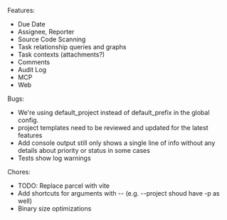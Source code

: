 Features:
- Due Date
- Assignee, Reporter
- Source Code Scanning
- Task relationship queries and graphs
- Task contexts (attachments?)
- Comments
- Audit Log
- MCP
- Web

Bugs:
- We're using default_project instead of default_prefix in the global config.
- project templates need to be reviewed and updated for the latest features
- Add console output still only shows a single line of info without any details about priority or status in some cases
- Tests show log warnings

Chores:
- TODO: Replace parcel with vite
- Add shortcuts for arguments with -- (e.g. --project shoud have -p as well)
- Binary size optimizations
